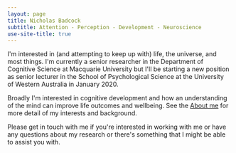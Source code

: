 ```yaml
---
layout: page
title: Nicholas Badcock
subtitle: Attention - Perception - Development - Neuroscience
use-site-title: true
---
```


I'm interested in (and attempting to keep up with) life, the universe, and most things. I'm currently a senior researcher in the Department of Cognitive Science at Macquarie University but I'll be starting a new position as senior lecturer in the School of Psychological Science at the University of Western Australia in January 2020.

Broadly I'm interested in cognitive development and how an understanding of the mind can improve life outcomes and wellbeing. See the [About me](/aboutme.md) for more detail of my interests and background.

Please get in touch with me if you're interested in working with me or have any questions about my research or there's something that I might be able to assist you with.
